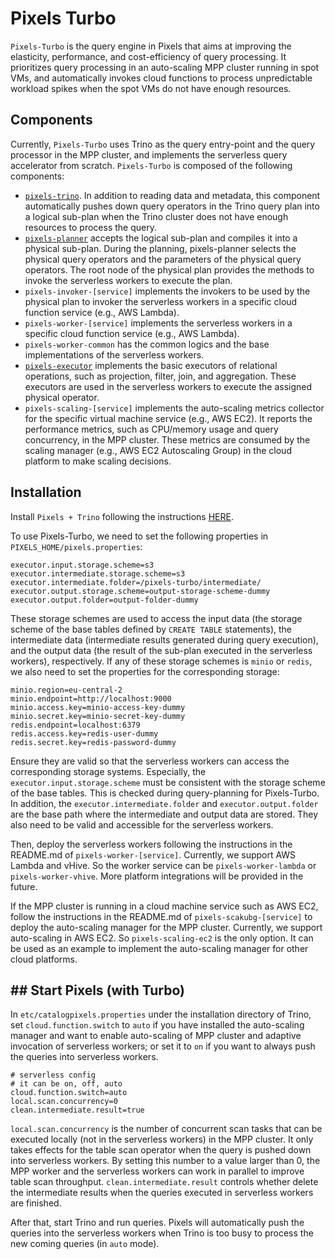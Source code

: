 # Pixels Turbo

`Pixels-Turbo` is the query engine in Pixels that aims at improving the elasticity, performance, and cost-efficiency of
query processing. 
It prioritizes query processing in an auto-scaling MPP cluster running in spot VMs,
and automatically invokes cloud functions to process unpredictable workload spikes when the spot VMs do not have
enough resources.

## Components
Currently, `Pixels-Turbo` uses Trino as the query entry-point and the query processor in the MPP cluster, 
and implements the serverless query accelerator from scratch.
`Pixels-Turbo` is composed of the following components:
- [`pixels-trino`](https://github.com/pixelsdb/pixels-trino). In addition to reading data and metadata, 
this component automatically pushes down query operators in the Trino query plan into a logical sub-plan when the Trino cluster
does not have enough resources to process the query.
- [`pixels-planner`](../pixels-planner) accepts the logical sub-plan and compiles it into a physical sub-plan. During the planning, pixels-planner
selects the physical query operators and the parameters of the physical query operators. The root node of the 
physical plan provides the methods to invoke the serverless workers to execute the plan.
- `pixels-invoker-[service]` implements the invokers to be used by the physical plan to invoker the serverless workers in a 
specific cloud function service (e.g., AWS Lambda).
- `pixels-worker-[service]` implements the serverless workers in a specific cloud function service (e.g., AWS Lambda).
- `pixels-worker-common` has the common logics and the base implementations of the serverless workers.
- [`pixels-executor`](../pixels-executor) implements the basic executors of relational operations, such as projection, filter, join, and aggregation.
These executors are used in the serverless workers to execute the assigned physical operator.
- `pixels-scaling-[service]` implements the auto-scaling metrics collector for the specific virtual machine service (e.g., AWS EC2). 
It reports the performance metrics, such as CPU/memory usage and query concurrency, in the MPP cluster. These metrics are 
consumed by the scaling manager (e.g., AWS EC2 Autoscaling Group) in the cloud platform to make scaling decisions.

## Installation

Install `Pixels + Trino` following the instructions [HERE](../docs/INSTALL.md).

To use Pixels-Turbo, we need to set the following properties in `PIXELS_HOME/pixels.properties`:
```properties
executor.input.storage.scheme=s3
executor.intermediate.storage.scheme=s3
executor.intermediate.folder=/pixels-turbo/intermediate/
executor.output.storage.scheme=output-storage-scheme-dummy
executor.output.folder=output-folder-dummy
```
These storage schemes are used to access the input data (the storage scheme of the base tables defined by
`CREATE TABLE` statements), the intermediate data (intermediate results generated during query execution), and the
output data (the result of the sub-plan executed in the serverless workers), respectively.
If any of these storage schemes is `minio` or `redis`, we also need to set the properties for the corresponding storage:
```properties
minio.region=eu-central-2
minio.endpoint=http://localhost:9000
minio.access.key=minio-access-key-dummy
minio.secret.key=minio-secret-key-dummy
redis.endpoint=localhost:6379
redis.access.key=redis-user-dummy
redis.secret.key=redis-password-dummy
```
Ensure they are valid so that the serverless workers can access the corresponding storage systems.
Especially, the `executor.input.storage.scheme` must be consistent with the storage scheme of the base
tables. This is checked during query-planning for Pixels-Turbo.
In addition, the `executor.intermediate.folder` and `executor.output.folder` are the base path where the intermediate
and output data are stored. They also need to be valid and accessible for the serverless workers.

Then, deploy the serverless workers following the instructions in the README.md of `pixels-worker-[service]`.
Currently, we support AWS Lambda and vHive. So the worker service can be `pixels-worker-lambda` or `pixels-worker-vhive`.
More platform integrations will be provided in the future.

If the MPP cluster is running in a cloud machine service such as AWS EC2, follow the instructions in the README.md of `pixels-scakubg-[service]`
to deploy the auto-scaling manager for the MPP cluster. Currently, we support auto-scaling in AWS EC2. So `pixels-scaling-ec2` is the only option.
It can be used as an example to implement the auto-scaling manager for other cloud platforms.

## ## Start Pixels (with Turbo)

In `etc/catalogpixels.properties` under the installation directory of Trino, set `cloud.function.switch` to `auto` if you have installed the auto-scaling manager and 
want to enable auto-scaling of MPP cluster and adaptive invocation of serverless workers; or set it to `on` if you want to always push the queries into serverless workers.
```properties
# serverless config
# it can be on, off, auto
cloud.function.switch=auto
local.scan.concurrency=0
clean.intermediate.result=true
```
`local.scan.concurrency` is the number of concurrent scan tasks that can be executed locally (not in the serverless workers) in the MPP cluster.
It only takes effects for the table scan operator when the query is pushed down into serverless workers.
By setting this number to a value larger than 0, the MPP worker and the serverless workers can work in parallel to improve table scan throughput.
`clean.intermediate.result` controls whether delete the intermediate results when the queries executed in serverless workers are finished.

After that, start Trino and run queries. Pixels will automatically push the queries into the serverless workers when Trino 
is too busy to process the new coming queries (in `auto` mode).

